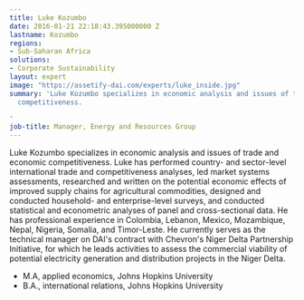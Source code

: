 ```yaml
---
title: Luke Kozumbo
date: 2016-01-21 22:18:43.395000000 Z
lastname: Kozumbo
regions:
- Sub-Saharan Africa
solutions:
- Corporate Sustainability
layout: expert
image: "https://assetify-dai.com/experts/luke_inside.jpg"
summary: 'Luke Kozumbo specializes in economic analysis and issues of trade and economic
  competitiveness.

'
job-title: Manager, Energy and Resources Group
---
```


Luke Kozumbo specializes in economic analysis and issues of trade and economic competitiveness. Luke has performed country- and sector-level international trade and competitiveness analyses, led market systems assessments, researched and written on the potential economic effects of improved supply chains for agricultural commodities, designed and conducted household- and enterprise-level surveys, and conducted statistical and econometric analyses of panel and cross-sectional data. He has professional experience in Colombia, Lebanon, Mexico, Mozambique, Nepal, Nigeria, Somalia, and Timor-Leste. He currently serves as the technical manager on DAI's contract with Chevron's Niger Delta Partnership Initiative, for which he leads activities to assess the commercial viability of potential electricity generation and distribution projects in the Niger Delta.

* M.A, applied economics, Johns Hopkins University
* B.A., international relations, Johns Hopkins University
